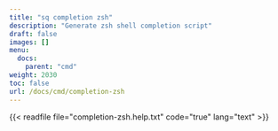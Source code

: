 ```yaml
---
title: "sq completion zsh"
description: "Generate zsh shell completion script"
draft: false
images: []
menu:
  docs:
    parent: "cmd"
weight: 2030
toc: false
url: /docs/cmd/completion-zsh
---
```


{{< readfile file="completion-zsh.help.txt" code="true" lang="text" >}}
